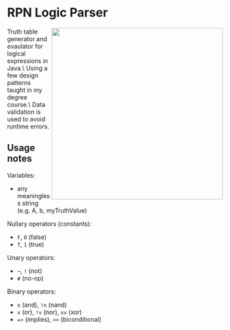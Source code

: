 # RPN Logic Parser
<img align="right" width="400" src="https://user-images.githubusercontent.com/45922387/162830507-24bcae5e-4e58-4b48-bbb2-6f4764360130.png">
Truth table generator and evaulator for logical expressions in Java.\
Using a few design patterns taught in my degree course.\
Data validation is used to avoid runtime errors.

## Usage notes 
Variables:
- any meaningless string (e.g. A, b, myTruthValue)

Nullary operators (constants):
- ``F``, ``0`` (false)
- ``T``, ``1`` (true)

Unary operators:
- ``¬``, ``!`` (not)
- ``#`` (no-op)

Binary operators:
- ``n`` (and), ``!n`` (nand)
- ``v`` (or), ``!v`` (nor), ``xv`` (xor)
- ``=>`` (implies), ``<>`` (biconditional)
